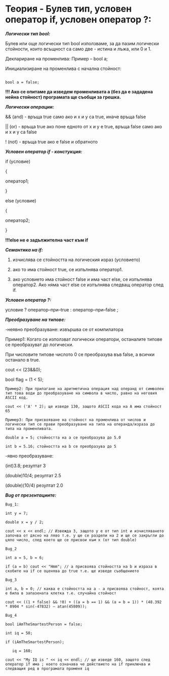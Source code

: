 # Теория - Булев тип, условен оператор if, условен оператор ?:

***Логически тип bool:***

Булев или още логически тип bool използваме, за да пазим логически стойности, които всъщност са само две - истина и лъжа, или 0 и 1.

Деклариране на променлива: Пример – bool a;

Инициализиране на променлива с начална стойност: 

```Пример:

bool a = false;
```

**!!! Ако се опитаме да изведем променливата а (без да е зададена нейна стойност) програмата ще съобщи за грешка.**


***Логически операции:***

&& (and) - връща true само ако и x и y са true, иначе връща false

|| (or) - връща true ако поне едното от x и y е true, връща false само ако и x и y са false

! (not) - връща true ако е false и обратното


***Условен оператор if - констукция:***

if (условие)

{

оператор1;
  
}

else (условие)

{

оператор2;
  
}

**!!!else не е задължителна част към if**

***Семантика на if:***

1. изчислява се стойността на логическия израз (условието)

2. ако то има стойност true, се изпълнява оператор1.

3. ако условието има стойност false и има част else, се изпълнява оператор2. Ако няма част else се изпълнява следващ оператор след if.

***Условен оператор ?:***

условие ? оператор–при–true : оператор–при–false ;


***Преобразуване на типове:***

-неявно преобразуване: извършва се от компилатора

Пример1: Когато се използват логически оператори, останалите типове се преобразуват до логически. 

При числовите типове числото 0 се преобразува във false, а всички останало в true.

cout << (23&&0); 

bool flag = (1 < 5);

```
Пример2: При прилагане на аритметична операция над операнд от символен тип това води до преобразуване на символа в число, равно на неговия ASCII код.

cout << ('A' * 2); ще изведе 130, защото ASCII кода на А има стойност 65
```

```
Пример3: При присвояване на стойност на променлива от числов и логически тип се прави преобразуване на типа на операнда/израза до типа на променливата.

double a = 5; стойността на а се преобразува до 5.0

int b = 5.16; стойността на b се преобразува до 5
```


-явно преобразуване:

(int)3.8; резултат 3

(double)10/4; резултат 2.5

(double)(10/4) резултат 2.0


***Bug от презентациите:***

```
Bug_1:

int y = 7;

double x = y / 2;

cout << x << endl; // Извежда 3, защото у е от тип int и изчисляването започва от дясно на ляво т.е. у ще се раздели на 2 и ще се закръгли до цяло число, след което ще се присвои към х (от тип double)
```


```
Bug_2

int a = 5, b = 6;

if (a = b) cout << "Hmm"; // а присвоява стойността на b и израза в скобите на if се оценява до true т.е. ще изведе съобщението
```


```
Bug_3

int a, b = 0; // каква е стойността на a - а присвоява стойност, коята е била в запазената клетка т.е. случайна стойност

cout << ((1 + false) && !0) + ((a = b == 1) && (a = b = 1)) * (48.392 * 8904 * sin(-47832) – atan(45809));
```


```
Bug_4

bool iAmTheSmartestPerson = false;

int iq = 50;

if (iAmTheSmartestPerson);

   iq = 160;
   
cout << "My IQ is " << iq << endl; // ще изведе 160, защото след оператор if има ; което означава че действието на if приключва и следващия ред в програмата променя iq
```

